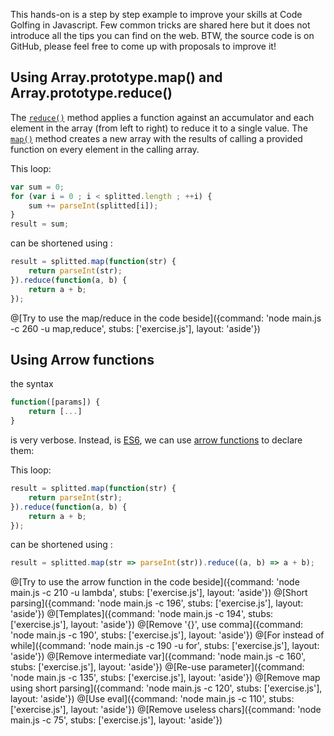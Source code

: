 This hands-on is a step by step example to improve your skills at Code Golfing in Javascript.
Few common tricks are shared here but it does not introduce all the tips you can find on the web.
BTW, the source code is on GitHub, please feel free to come up with proposals to improve it!

## Using Array.prototype.map() and Array.prototype.reduce()
The [`reduce()`](https://developer.mozilla.org/en-US/docs/Web/JavaScript/Reference/Global_Objects/Array/Reduce?v=example) method applies a function against an accumulator and each element in the array (from left to right) to reduce it to a single value.
The [`map()`](https://developer.mozilla.org/en-US/docs/Web/JavaScript/Reference/Global_Objects/Array/Map?v=example) method creates a new array with the results of calling a provided function on every element in the calling array.

This loop:
```javascript
var sum = 0;
for (var i = 0 ; i < splitted.length ; ++i) {
	sum += parseInt(splitted[i]);
}
result = sum;
```
 
can be shortened using :
```javascript
result = splitted.map(function(str) {
	return parseInt(str);
}).reduce(function(a, b) {
	return a + b;
});
```

@[Try to use the map/reduce in the code beside]({command: 'node main.js -c 260 -u map,reduce', stubs: ['exercise.js'], layout: 'aside'})

## Using Arrow functions

the syntax
```javascript
function([params]) {
	return [...]
}
```
is very verbose.
Instead, is [ES6](http://es6-features.org), we can use [arrow functions](https://developer.mozilla.org/en-US/docs/Web/JavaScript/Guide/Functions#Arrow_functions) to declare them:

This loop:
```javascript
result = splitted.map(function(str) {
	return parseInt(str);
}).reduce(function(a, b) {
	return a + b;
});
```
 
can be shortened using :
```javascript
result = splitted.map(str => parseInt(str)).reduce((a, b) => a + b);
```

@[Try to use the arrow function in the code beside]({command: 'node main.js -c 210 -u lambda', stubs: ['exercise.js'], layout: 'aside'})
@[Short parsing]({command: 'node main.js -c 196', stubs: ['exercise.js'], layout: 'aside'})
@[Templates]({command: 'node main.js -c 194', stubs: ['exercise.js'], layout: 'aside'})
@[Remove '{}', use comma]({command: 'node main.js -c 190', stubs: ['exercise.js'], layout: 'aside'})
@[For instead of while]({command: 'node main.js -c 190 -u for', stubs: ['exercise.js'], layout: 'aside'})
@[Remove intermediate var]({command: 'node main.js -c 160', stubs: ['exercise.js'], layout: 'aside'})
@[Re-use parameter]({command: 'node main.js -c 135', stubs: ['exercise.js'], layout: 'aside'})
@[Remove map using short parsing]({command: 'node main.js -c 120', stubs: ['exercise.js'], layout: 'aside'})
@[Use eval]({command: 'node main.js -c 110', stubs: ['exercise.js'], layout: 'aside'})
@[Remove useless chars]({command: 'node main.js -c 75', stubs: ['exercise.js'], layout: 'aside'})
